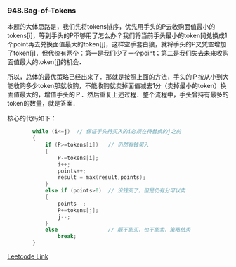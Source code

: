 ### 948.Bag-of-Tokens

本题的大体思路是，我们先将tokens排序，优先用手头的P去收购面值最小的tokens[i]，等到手头的P不够用了怎么办？我们将当前手头最小的token[i]兑换成1个point再去兑换面值最大的token[j]，这样空手套白狼，就将手头的P又凭空增加了token[j]．但代价有两个：第一是我们少了一个point；第二是我们失去未来收购面值最大的token[j]的机会．

所以，总体的最优策略已经出来了．那就是按照上面的方法，手头的Ｐ按从小到大能收购多少token那就收购，不能收购就卖掉面值减去1分（卖掉最小的token）换面值最大的，增值手头的Ｐ．然后重复上述过程．整个流程中，手头曾持有最多的token的数量，就是答案．

核心的代码如下：
```cpp
        while (i<=j)  // 保证手头待买入的i必须在待替换的j之前
        {
            if (P>=tokens[i])   // 仍然有钱买入
            {
                P-=tokens[i];
                i++;
                points++;
                result = max(result,points);
            }
            else if (points>0)  // 没钱买了，但是仍有分可以卖
            {
                points--;
                P+=tokens[j];
                j--;
            }
            else                // 既不能买，也不能卖，策略结束
                break;
        }
```


[Leetcode Link](https://leetcode.com/problems/bag-of-tokens)
